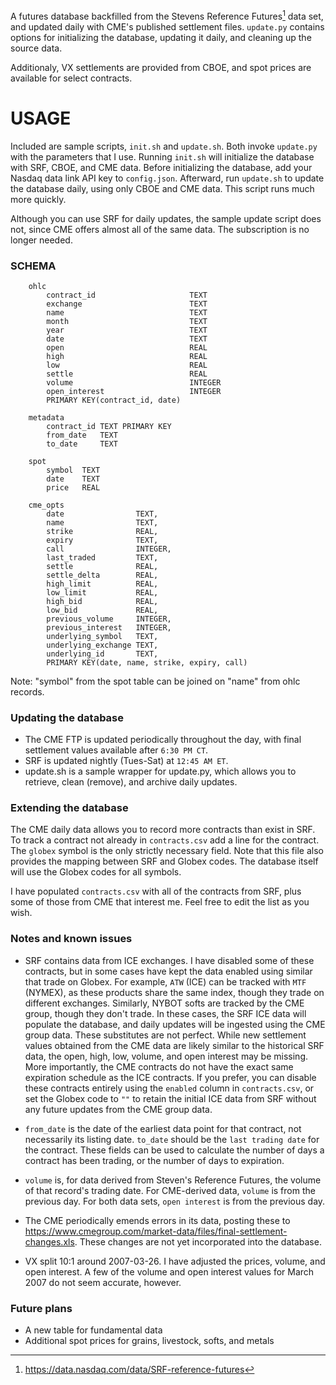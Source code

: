 A futures database backfilled from the Stevens Reference Futures[^1] data set, and updated daily with CME's published settlement files. `update.py` contains options for initializing the database, updating it daily, and cleaning up the source data.

Additionaly, VX settlements are provided from CBOE, and spot prices are available for select contracts.

# USAGE

Included are sample scripts, `init.sh` and `update.sh`. Both invoke `update.py` with the parameters that I use. Running `init.sh` will initialize the database with SRF, CBOE, and CME data. Before initializing the database, add your Nasdaq data link API key to `config.json`. Afterward, run `update.sh` to update the database daily, using only CBOE and CME data. This script runs much more quickly.

Although you can use SRF for daily updates, the sample update script does not, since CME offers almost all of the same data. The subscription is no longer needed.

### SCHEMA

```
    ohlc
        contract_id                     TEXT
        exchange                        TEXT
        name                            TEXT
        month                           TEXT
        year                            TEXT
        date                            TEXT
        open                            REAL
        high                            REAL
        low                             REAL
        settle                          REAL
        volume                          INTEGER
        open_interest                   INTEGER
        PRIMARY KEY(contract_id, date)  

    metadata
        contract_id TEXT PRIMARY KEY
        from_date   TEXT
        to_date     TEXT

    spot
        symbol  TEXT
        date    TEXT
        price   REAL

    cme_opts
        date                TEXT,
        name                TEXT,
        strike              REAL,
        expiry              TEXT, 
        call                INTEGER,
        last_traded         TEXT,
        settle              REAL,
        settle_delta        REAL,
        high_limit          REAL,
        low_limit           REAL,
        high_bid            REAL,
        low_bid             REAL,
        previous_volume     INTEGER,
        previous_interest   INTEGER,
        underlying_symbol   TEXT,
        underlying_exchange TEXT,
        underlying_id       TEXT,
        PRIMARY KEY(date, name, strike, expiry, call)
```

Note: "symbol" from the spot table can be joined on "name" from ohlc records.

### Updating the database

- The CME FTP is updated periodically throughout the day, with final settlement values available after `6:30 PM CT`.
- SRF is updated nightly (Tues-Sat) at `12:45 AM ET`.
- update.sh is a sample wrapper for update.py, which allows you to retrieve, clean (remove), and archive daily updates.

### Extending the database

The CME daily data allows you to record more contracts than exist in SRF. To track a contract not already in `contracts.csv` add a line for the contract. The `globex` symbol is the only strictly necessary field. Note that this file also provides the mapping between SRF and Globex codes. The database itself will use the Globex codes for all symbols.

I have populated `contracts.csv` with all of the contracts from SRF, plus some of those from CME that interest me. Feel free to edit the list as you wish.

### Notes and known issues

- SRF contains data from ICE exchanges. I have disabled some of these contracts, but in some cases have kept the data enabled using similar that trade on Globex. For example, `ATW` (ICE) can be tracked with `MTF` (NYMEX), as these products share the same index, though they trade on different exchanges. Similarly, NYBOT softs are tracked by the CME group, though they don't trade. In these cases, the SRF ICE data will populate the database, and daily updates will be ingested using the CME group data. These substitutes are not perfect. While new settlement values obtained from the CME data are likely similar to the historical SRF data, the open, high, low, volume, and open interest may be missing. More importantly, the CME contracts do not have the exact same expiration schedule as the ICE contracts. If you prefer, you can disable these contracts entirely using the `enabled` column in `contracts.csv`, or set the Globex code to `""` to retain the initial ICE data from SRF without any future updates from the CME group data.

- `from_date` is the date of the earliest data point for that contract, not necessarily its listing date. `to_date` should be the `last trading date` for the contract. These fields can be used to calculate the number of days a contract has been trading, or the number of days to expiration.

- `volume` is, for data derived from Steven's Reference Futures, the volume of that record's trading date. For CME-derived data, `volume` is from the previous day. For both data sets, `open interest` is from the previous day.

- The CME periodically emends errors in its data, posting these to https://www.cmegroup.com/market-data/files/final-settlement-changes.xls. These changes are not yet incorporated into the database.

- VX split 10:1 around 2007-03-26. I have adjusted the prices, volume, and open interest. A few of the volume and open interest values for March 2007 do not seem accurate, however.

### Future plans

- A new table for fundamental data
- Additional spot prices for grains, livestock, softs, and metals

[^1]: https://data.nasdaq.com/data/SRF-reference-futures
